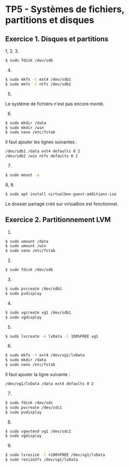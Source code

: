 # TP5 - Systèmes de fichiers, partitions et disques

## Exercice 1. Disques et partitions

1, 2, 3.

```bash
$ sudo fdisk /dev/sdb
```

4.

```bash
$ sudo mkfs -t ext4 /dev/sdb1
$ sudo mkfs -t ntfs /dev/sdb2
```

5. 

Le système de fichiers n'est pas encore monté.

6. 

```bash
$ sudo mkdir /data
$ sudo mkdir /win
$ sudo nano /etc/fstab
```

Il faut ajouter les lignes suivantes :

```bash
/dev/sdb1 /data ext4 defaults 0 2
/dev/sdb2 /win ntfs defaults 0 2
``` 

7. 

```bash
$ sudo mount -a
```

8, 9.

```bash
$ sudo apt install virtualbox-guest-additions-iso
```

Le dossier partagé créé sur virtualbox est fonctionnel.


## Exercice 2. Partitionnement LVM

1. 

```bash
$ sudo umount /data
$ sudo umount /win
$ sudo nano /etc/fstab
```

2.

```bash
$ sudo fdisk /dev/sdb
```

3.

```bash
$ sudo pvcreate /dev/sdb1
$ sudo pvdisplay
```

4. 

```bash
$ sudo vgcreate vg1 /dev/sdb1
$ sudo vgdisplay
```

5. 

```bash
$ sudo lvcreate -n lvData -l 100%FREE vg1
```

6. 

```bash
$ sudo mkfs -t ext4 /dev/vg1/lvData
$ sudo mkdir /data
$ sudo nano /etc/fstab
```

Il faut ajouter la ligne suivante :

```bash
/dev/vg1/lvData /data ext4 defaults 0 2
```

7. 

```bash
$ sudo fdisk /dev/sdc
$ sudo pvcreate /dev/sdc1
$ sudo pvdisplay
```

8. 

```bash
$ sudo vgextend vg1 /dev/sdc1
$ sudo vgdisplay
```

9. 

```bash
$ sudo lvresize -l +100%FREE /dev/vg1/lvData
$ sudo resize2fs /dev/vg1/lvData
```
